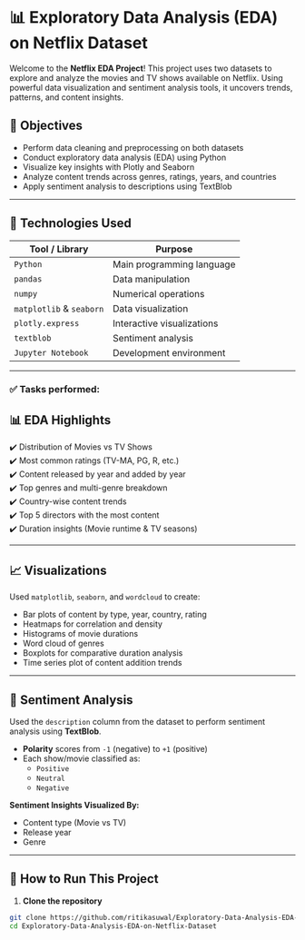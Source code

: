 # 📊 Exploratory Data Analysis (EDA) on Netflix Dataset

Welcome to the **Netflix EDA Project**! 
This project uses two datasets to explore and analyze the movies and TV shows available on Netflix. Using powerful data visualization and sentiment analysis tools, it uncovers trends, patterns, and content insights.

## 🎯 Objectives

- Perform data cleaning and preprocessing on both datasets
- Conduct exploratory data analysis (EDA) using Python
- Visualize key insights with Plotly and Seaborn
- Analyze content trends across genres, ratings, years, and countries
- Apply sentiment analysis to descriptions using TextBlob

---
## 🧰 Technologies Used

| Tool / Library | Purpose                     |
|----------------|-----------------------------|
| `Python`       | Main programming language   |
| `pandas`       | Data manipulation           |
| `numpy`        | Numerical operations        |
| `matplotlib` & `seaborn` | Data visualization |
| `plotly.express` | Interactive visualizations |
| `textblob`     | Sentiment analysis          |
| `Jupyter Notebook` | Development environment  |

---
### ✅ Tasks performed:


## 📊 EDA Highlights

✔️ Distribution of Movies vs TV Shows  
✔️ Most common ratings (TV-MA, PG, R, etc.)  
✔️ Content released by year and added by year  
✔️ Top genres and multi-genre breakdown  
✔️ Country-wise content trends  
✔️ Top 5 directors with the most content  
✔️ Duration insights (Movie runtime & TV seasons)

---

## 📈 Visualizations

Used `matplotlib`, `seaborn`, and `wordcloud` to create:

- Bar plots of content by type, year, country, rating
- Heatmaps for correlation and density
- Histograms of movie durations
- Word cloud of genres
- Boxplots for comparative duration analysis
- Time series plot of content addition trends

---
## 💬 Sentiment Analysis

Used the `description` column from the dataset to perform sentiment analysis using **TextBlob**.

- **Polarity** scores from `-1` (negative) to `+1` (positive)
- Each show/movie classified as:
  - `Positive`
  - `Neutral`
  - `Negative`

**Sentiment Insights Visualized By:**
- Content type (Movie vs TV)
- Release year
- Genre

---


## 🚀 How to Run This Project

1. **Clone the repository**
```bash
git clone https://github.com/ritikasuwal/Exploratory-Data-Analysis-EDA-on-Netflix-Dataset.git
cd Exploratory-Data-Analysis-EDA-on-Netflix-Dataset

